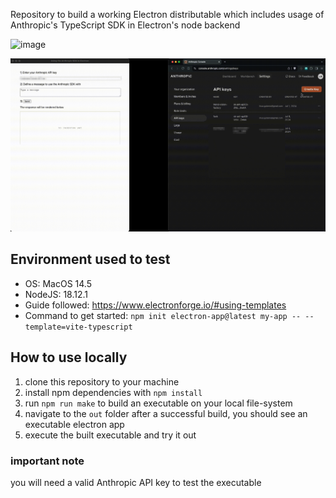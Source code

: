 Repository to build a working Electron distributable which includes usage of Anthropic's TypeScript SDK in Electron's node backend

![image](https://github.com/user-attachments/assets/f0cf684a-cd76-440e-9d9a-5ef17c47d181)

![image](./docs/demo.gif)

## Environment used to test
- OS: MacOS 14.5
- NodeJS: 18.12.1
- Guide followed: https://www.electronforge.io/#using-templates
- Command to get started: `npm init electron-app@latest my-app -- --template=vite-typescript`

## How to use locally
1) clone this repository to your machine
2) install npm dependencies with `npm install`
3) run `npm run make` to build an executable on your local file-system
4) navigate to the `out` folder after a successful build, you should see an executable electron app
5) execute the built executable and try it out

### important note
you will need a valid Anthropic API key to test the executable
